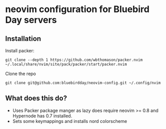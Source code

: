 # neovim configuration for Bluebird Day servers

## Installation
Install packer:

```
git clone --depth 1 https://github.com/wbthomason/packer.nvim ~/.local/share/nvim/site/pack/packer/start/packer.nvim
```

Clone the repo
```
git clone git@github.com:bluebirdday/neovim-config.git ~/.config/nvim
```

## What does this do?

- Uses Packer package manger as lazy does require neovim >= 0.8 and Hypernode has 0.7 installed.
- Sets some keymappings and installs nord colorscheme
